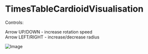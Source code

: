 # TimesTableCardioidVisualisation

Controls:   

Arrow UP/DOWN - increase rotation speed   
Arrow LEFT/RIGHT - increase/decrease radius   

![Image](https://github.com/SlawekSt/TimesTableCardioidVisualisation/blob/main/Animation.gif)
